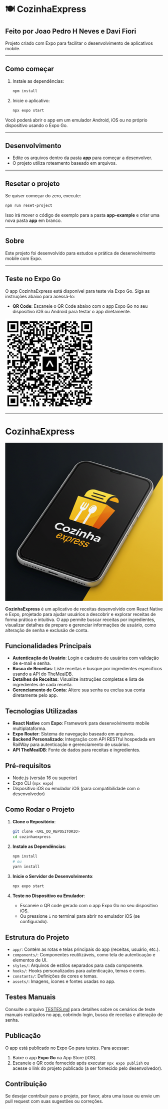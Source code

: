 # 🍽️ CozinhaExpress

## Feito por Joao Pedro H Neves e Davi Fiori

Projeto criado com Expo para facilitar o desenvolvimento de aplicativos mobile.

---

## Como começar

1. Instale as dependências:
   ```bash
   npm install
   ```

2. Inicie o aplicativo:
   ```bash
   npx expo start
   ```

Você poderá abrir o app em um emulador Android, iOS ou no próprio dispositivo usando o Expo Go.

---

## Desenvolvimento

- Edite os arquivos dentro da pasta **app** para começar a desenvolver.
- O projeto utiliza roteamento baseado em arquivos.

---

## Resetar o projeto

Se quiser começar do zero, execute:
```bash
npm run reset-project
```
Isso irá mover o código de exemplo para a pasta **app-example** e criar uma nova pasta **app** em branco.

---

## Sobre

Este projeto foi desenvolvido para estudos e prática de desenvolvimento mobile com Expo.

---

## Teste no Expo Go

O app CozinhaExpress está disponível para teste via Expo Go. Siga as instruções abaixo para acessá-lo:

- **QR Code**: Escaneie o QR Code abaixo com o app Expo Go no seu dispositivo iOS ou Android para testar o app diretamente.

![QR Code para CozinhaExpress](assets/images/qrcode.jpg)

---

# CozinhaExpress

![CozinhaExpress Logo](assets/images/icon.png)

**CozinhaExpress** é um aplicativo de receitas desenvolvido com React Native e Expo, projetado para ajudar usuários a descobrir e explorar receitas de forma prática e intuitiva. O app permite buscar receitas por ingredientes, visualizar detalhes de preparo e gerenciar informações de usuário, como alteração de senha e exclusão de conta.

## Funcionalidades Principais

- **Autenticação de Usuário**: Login e cadastro de usuários com validação de e-mail e senha.
- **Busca de Receitas**: Liste receitas e busque por ingredientes específicos usando a API do TheMealDB.
- **Detalhes de Receitas**: Visualize instruções completas e lista de ingredientes de cada receita.
- **Gerenciamento de Conta**: Altere sua senha ou exclua sua conta diretamente pelo app.

## Tecnologias Utilizadas

- **React Native** com **Expo**: Framework para desenvolvimento mobile multiplataforma.
- **Expo Router**: Sistema de navegação baseado em arquivos.
- **Backend Personalizado**: Integração com API RESTful hospedada em RailWay para autenticação e gerenciamento de usuários.
- **API TheMealDB**: Fonte de dados para receitas e ingredientes.

## Pré-requisitos

- Node.js (versão 16 ou superior)
- Expo CLI (`npx expo`)
- Dispositivo iOS ou emulador iOS (para compatibilidade com o desenvolvedor)

## Como Rodar o Projeto

1. **Clone o Repositório**:
   ```bash
   git clone <URL_DO_REPOSITORIO>
   cd cozinhaexpress
   ```

2. **Instale as Dependências**:
   ```bash
   npm install
   # ou
   yarn install
   ```

3. **Inicie o Servidor de Desenvolvimento**:
   ```bash
   npx expo start
   ```

4. **Teste no Dispositivo ou Emulador**:
   - Escaneie o QR code gerado com o app Expo Go no seu dispositivo iOS.
   - Ou pressione `i` no terminal para abrir no emulador iOS (se configurado).

## Estrutura do Projeto

- `app/`: Contém as rotas e telas principais do app (receitas, usuário, etc.).
- `components/`: Componentes reutilizáveis, como tela de autenticação e elementos de UI.
- `styles/`: Arquivos de estilos separados para cada componente.
- `hooks/`: Hooks personalizados para autenticação, temas e cores.
- `constants/`: Definições de cores e temas.
- `assets/`: Imagens, ícones e fontes usadas no app.

## Testes Manuais

Consulte o arquivo [TESTES.md](TESTES.md) para detalhes sobre os cenários de teste manuais realizados no app, cobrindo login, busca de receitas e alteração de senha.

## Publicação

O app está publicado no Expo Go para testes. Para acessar:
1. Baixe o app **Expo Go** na App Store (iOS).
2. Escaneie o QR code fornecido após executar `npx expo publish` ou acesse o link do projeto publicado (a ser fornecido pelo desenvolvedor).

## Contribuição

Se desejar contribuir para o projeto, por favor, abra uma issue ou envie um pull request com suas sugestões ou correções.
